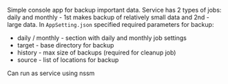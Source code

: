 Simple console app for backup important data.
Service has 2 types of jobs: daily and monthly - 1st makes backup of relatively small data and 2nd - large data.
In `AppSetting.json` specified required parameters for backup:
- daily / monthly - section with daily and monthly job settings
- target - base directory for backup
- history - max size of backups (required for cleanup job)
- source - list of locations for backup

Can run as service using nssm
